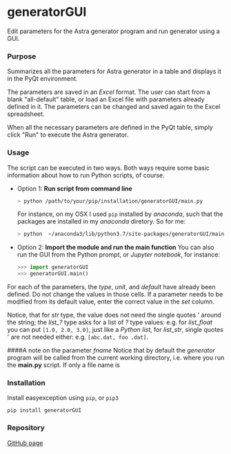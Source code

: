 # generatorGUI

Edit parameters for the Astra generator program and run generator using a GUI.

### Purpose
Summarizes all the parameters for Astra generator in a table and displays it in 
the PyQt 
environment.

The parameters are saved in an *Excel* format. The user can start from a 
blank "all-default" table, or load an Excel file with parameters already 
defined in it. The parameters can be changed and saved again to the Excel 
spreadsheet.

When all the necessary parameters are defined in the PyQt table, simply click
 "Run" to execute the Astra generator. 

### Usage

The script can be executed in two ways. Both ways require some basic 
information about how to run Python scripts, of course.

* Option 1: **Run script from command line**
    ```BASH
    > python /path/to/your/pip/installation/generatorGUI/main.py
    ```
    For instance, on my OSX I used `pip` installed by *anaconda*, such that 
    the packages are installed in my *anaconda* diretory. So for me:
    ```BASH
    > python  ~/anaconda3/lib/python3.7/site-packages/generatorGUI/main.py
    ```
* Option 2: **Import the module and run the main function**
    You can also run the GUI from the Python prompt, or *Jupyter notebook*, 
    for instance:
    ```Python
    >>> import generatorGUI
    >>> generatorGUI.main()  
    ```

For each of the parameters, the *type*, *unit*, and *default* have already 
been defined. Do not change the values in those cells. If a parameter needs 
to be modified from its default value, enter the correct value in the *set* 
column.

Notice, that for *str* type, the value does not need the single quotes ' 
around the string; the *list_?* type asks for a list of *?* type values: e.g.
 for *list_float* you can put `[1.0, 2.0, 3.0]`, just like a *Python list*, 
 for *list_str*, single quotes ' are not needed either: e.g. `[abc.dat, foo
 .dat]`.

####A note on the parameter *fname*
Notice that by default the *generator* program will be called from the 
current working directory, i.e. where you run the **main.py** script. If only
 a file name is 


### Installation
Install easyexception using `pip`, or `pip3`

    pip install generatorGUI

### Repository
[GitHub page](https://github.com/frankliuao/generatorGUI)
